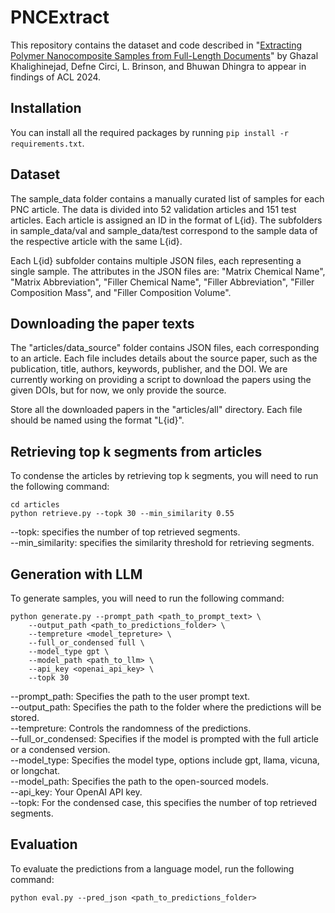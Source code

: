 # PNCExtract
This repository contains the dataset and code described in "[Extracting Polymer Nanocomposite Samples from Full-Length Documents](https://arxiv.org/abs/2403.00260)" by Ghazal Khalighinejad, Defne Circi, L. Brinson, and Bhuwan Dhingra to appear in findings of ACL 2024.
## Installation
You can install all the required packages by running ```pip install -r requirements.txt```.
## Dataset
The sample_data folder contains a manually curated list of samples for each PNC article. The data is divided into 52 validation articles and 151 test articles. Each article is assigned an ID in the format of L{id}. The subfolders in sample_data/val and sample_data/test correspond to the sample data of the respective article with the same L{id}.

Each L{id} subfolder contains multiple JSON files, each representing a single sample. The attributes in the JSON files are: "Matrix Chemical Name", "Matrix Abbreviation", "Filler Chemical Name", "Filler Abbreviation", "Filler Composition Mass", and "Filler Composition Volume".
## Downloading the paper texts
The "articles/data_source" folder contains JSON files, each corresponding to an article. Each file includes details about the source paper, such as the publication, title, authors, keywords, publisher, and the DOI. We are currently working on providing a script to download the papers using the given DOIs, but for now, we only provide the source.

Store all the downloaded papers in the "articles/all" directory. Each file should be named using the format "L{id}".

## Retrieving top k segments from articles
To condense the articles by retrieving top k segments, you will need to run the following command:
```
cd articles
python retrieve.py --topk 30 --min_similarity 0.55
```
--topk: specifies the number of top retrieved segments. \
--min_similarity: specifies the similarity threshold for retrieving segments.
## Generation with LLM
To generate samples, you will need to run the following command:
```
python generate.py --prompt_path <path_to_prompt_text> \
    --output_path <path_to_predictions_folder> \
    --tempreture <model_tepreture> \
    --full_or_condensed full \
    --model_type gpt \
    --model_path <path_to_llm> \
    --api_key <openai_api_key> \
    --topk 30
```
--prompt_path: Specifies the path to the user prompt text. \
--output_path: Specifies the path to the folder where the predictions will be stored. \
--tempreture: Controls the randomness of the predictions. \
--full_or_condensed: Specifies if the model is prompted with the full article or a condensed version. \
--model_type: Specifies the model type, options include gpt, llama, vicuna, or longchat. \
--model_path: Specifies the path to the open-sourced models. \
--api_key: Your OpenAI API key. \
--topk: For the condensed case, this specifies the number of top retrieved segments.
## Evaluation
To evaluate the predictions from a language model, run the following command:
```
python eval.py --pred_json <path_to_predictions_folder>
```